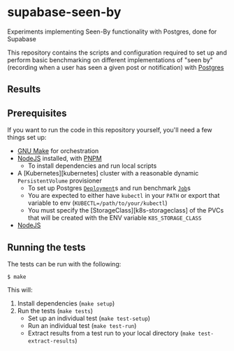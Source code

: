# supabase-seen-by

Experiments implementing Seen-By functionality with Postgres, done for Supabase

This repository contains the scripts and configuration required to set up and perform basic benchmarking on different implementations of "seen by" (recording when a user has seen a given post or notification) with [Postgres][pg]

## Results

## Prerequisites

If you want to run the code in this repository yourself, you'll need a few things set up:

- [GNU Make][gnu-make] for orchestration
- [NodeJS][node] installed, with [PNPM][pnpm]
  - To install dependencies and run local scripts
- A [Kubernetes][kubernetes] cluster with a reasonable dynamic `PersistentVolume` provisioner
  - To set up Postgres [`Deployment`][k8s-deployment]s and run benchmark [`Job`][k8s-job]s
  - You are expected to either have `kubectl` in your `PATH` or export that variable to env (`KUBECTL=/path/to/your/kubectl`)
  - You must specify the [StorageClass][k8s-storageclass] of the PVCs that will be created with the ENV variable `K8S_STORAGE_CLASS`
- [NodeJS][node]

## Running the tests

The tests can be run with the following:

```console
$ make
```

This will:

1. Install dependencies (`make setup`)
2. Run the tests (`make tests`)
   - Set up an individual test (`make test-setup`)
   - Run an individual test (`make test-run`)
   - Extract results from a test run to your local directory (`make test-extract-results`)

[k8s]: https://kubernetes.io
[pg]: https://postgresql.org
[node]: https://nodejs.org
[pnpm]: https://pnpm.io
[k8s-deployment]: https://kubernetes.io/docs/concepts/workloads/controllers/deployment/
[k8s-job]: https://kubernetes.io/docs/concepts/workloads/controllers/job/
[gnu-make]: https://www.gnu.org/software/make
